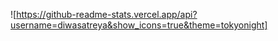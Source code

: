  ![https://github-readme-stats.vercel.app/api?username=diwasatreya&show_icons=true&theme=tokyonight]
